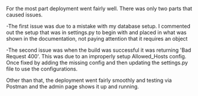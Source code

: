 For the most part deployment went fairly well. There was only two parts that caused
issues.

-The first issue was due to a mistake with my database setup. I commented out the
setup that was in settings.py to begin with and placed in what was shown in the
documentation, not paying attention that it requires an object

-The second issue was when the build was successful it was returning
'Bad Request 400'. This was due to an improperly setup Allowed_Hosts config. Once
fixed by adding the missing config and then updating the settings.py file to use
the configurations.

Other than that, the deployment went fairly smoothly and testing via Postman and
the admin page shows it up and running.
